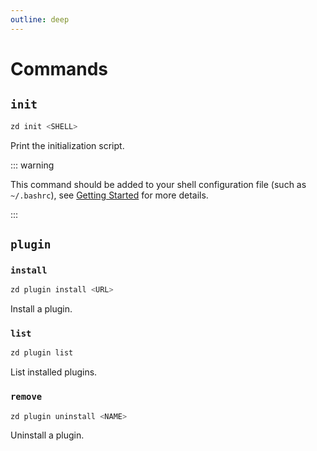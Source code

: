 ```yaml
---
outline: deep
---
```


# Commands

## `init`

```sh
zd init <SHELL>
```

Print the initialization script.

::: warning

This command should be added to your shell configuration file (such as `~/.bashrc`), see [Getting Started](/guide/getting-started#setup) for more details.

:::

## `plugin`

### `install`

```sh
zd plugin install <URL>
```

Install a plugin.

### `list`

```sh
zd plugin list
```

List installed plugins.

### `remove`

```sh
zd plugin uninstall <NAME>
```

Uninstall a plugin.
